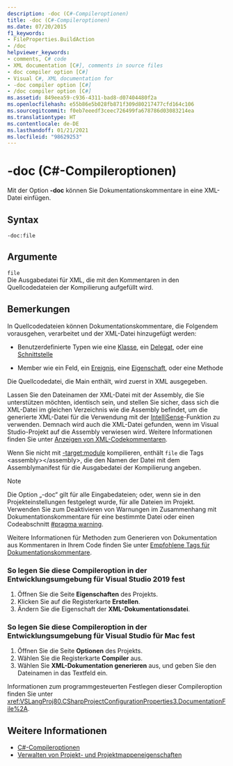 ```yaml
---
description: -doc (C#-Compileroptionen)
title: -doc (C#-Compileroptionen)
ms.date: 07/20/2015
f1_keywords:
- FileProperties.BuildAction
- /doc
helpviewer_keywords:
- comments, C# code
- XML documentation [C#], comments in source files
- doc compiler option [C#]
- Visual C#, XML documentation for
- -doc compiler option [C#]
- /doc compiler option [C#]
ms.assetid: 849eea59-c936-4311-bad8-d07404480f2a
ms.openlocfilehash: e55b86e5b028fb871f309d80217477cfd164c106
ms.sourcegitcommit: f0eb7eeedf3ceec726499fa678786d03083214ea
ms.translationtype: HT
ms.contentlocale: de-DE
ms.lasthandoff: 01/21/2021
ms.locfileid: "98629253"
---
```

# <a name="-doc-c-compiler-options"></a>-doc (C#-Compileroptionen)

Mit der Option **-doc** können Sie Dokumentationskommentare in eine XML-Datei einfügen.  
  
## <a name="syntax"></a>Syntax  
  
```console  
-doc:file  
```  
  
## <a name="arguments"></a>Argumente  

 `file`  
 Die Ausgabedatei für XML, die mit den Kommentaren in den Quellcodedateien der Kompilierung aufgefüllt wird.  
  
## <a name="remarks"></a>Bemerkungen  

 In Quellcodedateien können Dokumentationskommentare, die Folgendem vorausgehen, verarbeitet und der XML-Datei hinzugefügt werden:  
  
- Benutzerdefinierte Typen wie eine [Klasse](../keywords/class.md), ein [Delegat](../builtin-types/reference-types.md#the-delegate-type), oder eine [Schnittstelle](../keywords/interface.md)  
  
- Member wie ein Feld, ein [Ereignis](../keywords/event.md), eine [Eigenschaft](../../programming-guide/classes-and-structs/using-properties.md), oder eine Methode  
  
 Die Quellcodedatei, die Main enthält, wird zuerst in XML ausgegeben.  
  
 Lassen Sie den Dateinamen der XML-Datei mit der Assembly, die Sie unterstützen möchten, identisch sein, und stellen Sie sicher, dass sich die XML-Datei im gleichen Verzeichnis wie die Assembly befindet, um die generierte XML-Datei für die Verwendung mit der [IntelliSense](/visualstudio/ide/using-intellisense)-Funktion zu verwenden. Demnach wird auch die XML-Datei gefunden, wenn im Visual Studio-Projekt auf die Assembly verwiesen wird. Weitere Informationen finden Sie unter [Anzeigen von XML-Codekommentaren](/visualstudio/ide/reference/generate-xml-documentation-comments).  
  
 Wenn Sie nicht mit [-target:module](./target-module-compiler-option.md) kompilieren, enthält `file` die Tags \<assembly>\</assembly>, die den Namen der Datei mit dem Assemblymanifest für die Ausgabedatei der Kompilierung angeben.  
  
> [!NOTE]
> Die Option „-doc“ gilt für alle Eingabedateien; oder, wenn sie in den Projekteinstellungen festgelegt wurde, für alle Dateien im Projekt. Verwenden Sie zum Deaktivieren von Warnungen im Zusammenhang mit Dokumentationskommentare für eine bestimmte Datei oder einen Codeabschnitt [#pragma warning](../preprocessor-directives/preprocessor-pragma-warning.md).  
  
 Weitere Informationen für Methoden zum Generieren von Dokumentation aus Kommentaren in Ihrem Code finden Sie unter [Empfohlene Tags für Dokumentationskommentare](../../programming-guide/xmldoc/recommended-tags-for-documentation-comments.md).  
  
### <a name="to-set-this-compiler-option-in-the-visual-studio-2019-development-environment"></a>So legen Sie diese Compileroption in der Entwicklungsumgebung für Visual Studio 2019 fest  

1. Öffnen Sie die Seite **Eigenschaften** des Projekts.  
2. Klicken Sie auf die Registerkarte **Erstellen**.
3. Ändern Sie die Eigenschaft der **XML-Dokumentationsdatei**.
  
### <a name="to-set-this-compiler-option-in-the-visual-studio-for-mac-development-environment"></a>So legen Sie diese Compileroption in der Entwicklungsumgebung für Visual Studio für Mac fest  
  
1. Öffnen Sie die Seite **Optionen** des Projekts.
2. Wählen Sie die Registerkarte **Compiler** aus.
3. Wählen Sie **XML-Dokumentation generieren** aus, und geben Sie den Dateinamen in das Textfeld ein.

Informationen zum programmgesteuerten Festlegen dieser Compileroption finden Sie unter <xref:VSLangProj80.CSharpProjectConfigurationProperties3.DocumentationFile%2A>.  
  
## <a name="see-also"></a>Weitere Informationen

- [C#-Compileroptionen](./index.md)
- [Verwalten von Projekt- und Projektmappeneigenschaften](/visualstudio/ide/managing-project-and-solution-properties)
